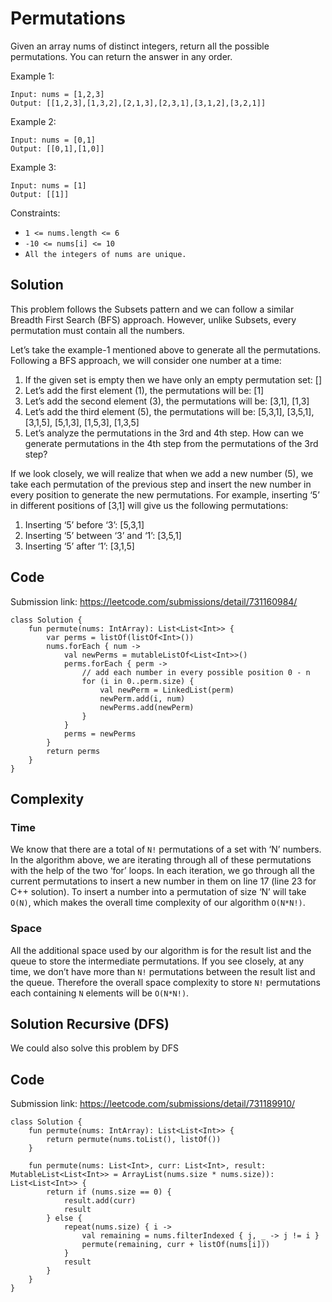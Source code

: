 # Permutations
Given an array nums of distinct integers, return all the possible permutations. You can return the answer in any order.

Example 1:
```
Input: nums = [1,2,3]
Output: [[1,2,3],[1,3,2],[2,1,3],[2,3,1],[3,1,2],[3,2,1]]
```
Example 2:
```
Input: nums = [0,1]
Output: [[0,1],[1,0]]
```
Example 3:
```
Input: nums = [1]
Output: [[1]]
```
Constraints:
* `1 <= nums.length <= 6`
* `-10 <= nums[i] <= 10`
* `All the integers of nums are unique.`
## Solution
This problem follows the Subsets pattern and we can follow a similar Breadth First Search (BFS) approach. However, unlike Subsets, every permutation must contain all the numbers.

Let’s take the example-1 mentioned above to generate all the permutations. Following a BFS approach, we will consider one number at a time:

1. If the given set is empty then we have only an empty permutation set: []
1. Let’s add the first element (1), the permutations will be: [1]
1. Let’s add the second element (3), the permutations will be: [3,1], [1,3]
1. Let’s add the third element (5), the permutations will be: [5,3,1], [3,5,1], [3,1,5], [5,1,3], [1,5,3], [1,3,5]
1. Let’s analyze the permutations in the 3rd and 4th step. How can we generate permutations in the 4th step from the permutations of the 3rd step?

If we look closely, we will realize that when we add a new number (5), we take each permutation of the previous step and insert the new number in every position to generate the new permutations. For example, inserting ‘5’ in different positions of [3,1] will give us the following permutations:

1. Inserting ‘5’ before ‘3’: [5,3,1]
1. Inserting ‘5’ between ‘3’ and ‘1’: [3,5,1]
1. Inserting ‘5’ after ‘1’: [3,1,5]

## Code
Submission link: https://leetcode.com/submissions/detail/731160984/
```
class Solution {
    fun permute(nums: IntArray): List<List<Int>> {
        var perms = listOf(listOf<Int>())
        nums.forEach { num ->
            val newPerms = mutableListOf<List<Int>>()
            perms.forEach { perm ->
                // add each number in every possible position 0 - n
                for (i in 0..perm.size) {
                    val newPerm = LinkedList(perm)
                    newPerm.add(i, num)
                    newPerms.add(newPerm)
                }
            }
            perms = newPerms
        }
        return perms
    }
}
```
## Complexity
### Time
We know that there are a total of `N!` permutations of a set with ‘N’ numbers. In the algorithm above, we are iterating through all of these permutations with the help of the two ‘for’ loops. In each iteration, we go through all the current permutations to insert a new number in them on line 17 (line 23 for C++ solution). To insert a number into a permutation of size ‘N’ will take `O(N)`, which makes the overall time complexity of our algorithm `O(N*N!)`.
### Space
All the additional space used by our algorithm is for the result list and the queue to store the intermediate permutations. If you see closely, at any time, we don’t have more than `N!` permutations between the result list and the queue. Therefore the overall space complexity to store `N!` permutations each containing `N` elements will be `O(N*N!)`.
## Solution Recursive (DFS)
We could also solve this problem by DFS
## Code
Submission link: https://leetcode.com/submissions/detail/731189910/
```
class Solution {
    fun permute(nums: IntArray): List<List<Int>> {
        return permute(nums.toList(), listOf())
    }

    fun permute(nums: List<Int>, curr: List<Int>, result: MutableList<List<Int>> = ArrayList(nums.size * nums.size)): List<List<Int>> {
        return if (nums.size == 0) {
            result.add(curr)
            result
        } else {
            repeat(nums.size) { i ->
                val remaining = nums.filterIndexed { j, _ -> j != i }
                permute(remaining, curr + listOf(nums[i]))
            }
            result
        }
    }
}
```
